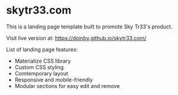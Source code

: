 # skytr33.com
This is a landing page template built to promote Sky Tr33's product.

Visit live version at: https://doinby.github.io/skytr33.com/

List of landing page features:
- Materialize CSS library
- Custom CSS styling
- Comtemporary layout
- Responsive and mobile-friendly
- Modular sections for easy edit and remove
